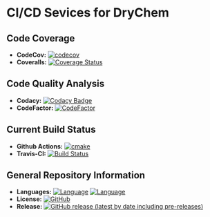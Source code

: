 # CI/CD Sevices for DryChem

## Code Coverage

- **CodeCov:** [![codecov](https://codecov.io/gh/crdrisko/drychem/branch/master/graph/badge.svg)](https://codecov.io/gh/crdrisko/drychem)
- **Coveralls:** [![Coverage Status](https://coveralls.io/repos/github/crdrisko/drychem/badge.svg?branch=master)](https://coveralls.io/github/crdrisko/drychem?branch=master)

## Code Quality Analysis

- **Codacy:** [![Codacy Badge](https://app.codacy.com/project/badge/Grade/5aa0b7f897264e209ba56e207826817c)](https://www.codacy.com/gh/crdrisko/drychem/dashboard?utm_source=github.com&amp;utm_medium=referral&amp;utm_content=crdrisko/drychem&amp;utm_campaign=Badge_Grade)
- **CodeFactor:** [![CodeFactor](https://www.codefactor.io/repository/github/crdrisko/drychem/badge)](https://www.codefactor.io/repository/github/crdrisko/drychem)

## Current Build Status

- **Github Actions:** [![cmake](https://github.com/crdrisko/drychem/workflows/cmake/badge.svg)](https://github.com/crdrisko/drychem/actions?query=workflow%3ACMake)
- **Travis-CI:** [![Build Status](https://travis-ci.com/crdrisko/drychem.svg?branch=master)](https://travis-ci.com/crdrisko/drychem)

## General Repository Information

- **Languages:** [![Language](https://img.shields.io/badge/language-c%2B%2B17-ff69b4)](https://github.com/crdrisko/drychem/tree/master/include) [![Language](https://img.shields.io/badge/language-bash-brightgreen)](https://github.com/crdrisko/drychem/tree/master/scripts)
- **License:** [![GitHub](https://img.shields.io/github/license/crdrisko/drychem?color=orange)](../LICENSE)
- **Release:** [![GitHub release (latest by date including pre-releases)](https://img.shields.io/github/v/release/crdrisko/drychem?include_prereleases)](https://github.com/crdrisko/drychem/releases)
